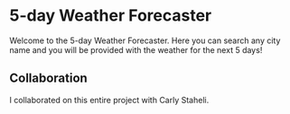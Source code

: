 # 5-day Weather Forecaster
Welcome to the 5-day Weather Forecaster. Here you can search any city name and you will be provided with the weather for the next 5 days!

## Collaboration
I collaborated on this entire project with Carly Staheli.
